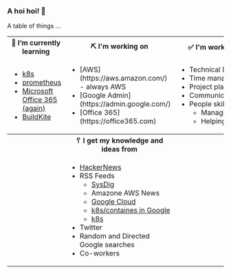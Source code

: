 ### A hoi hoi! 👋

A table of things ...

<table>
    <tr>
        <th>🌱 I’m currently learning</th>
        <th>⛏ I'm working on</th>
        <th>✅ I'm working to improve on</th>
    </tr>
    <tr>
        <td>
            <ul>
                <li><a href="https://kubernetes.io/">k8s</a></li>
                <li><a href="https://prometheus.io/">prometheus</a></li>
                <li><a href="https://office365.com">Microsoft Office 365 (again)</a></li>
                <li><a href="https://buildkite.com">BuildKite</a></li>
            </ul>
        </td>
        <td>
            <ul>
                <li>[AWS](https://aws.amazon.com/) - always AWS</li>
                <li>[Google Admin](https://admin.google.com/)</li>
                <li>[Office 365](https://office365.com)</li>
            </ul>
        </td>
        <td>
            <ul>
                <li>Technical Documentation</li>
                <li>Time management</li>
                <li>Project planning</li
                ><li>Communication</li>
                <li>People skills<ul>
                <li>Managing</li>
                <li>Helping/mentoring/coaching</li>
            </ul>
        </td>
    </tr>
    <tr>
        <th>&nbsp;</th>
        <th>␦ I get my knowledge and ideas from</th>
        <th>&nbsp;</th>
    </tr>
    <tr>
        <td>&nbsp;</td>
        <td>
            <ul>
                <li><a href="https://news.ycombinator.com/">HackerNews</a></li>
                <li>
                    RSS Feeds
                    <ul>
                        <li><a href="http://fetchrss.com/rss/5b4e9e358a93f8cc058b4567960404014.xml">SysDig</a></li>
                        <li><a href="https://aws.amazon.com/new/feed/"></a>Amazone AWS News</li>
                        <li><a href="https://cloudblog.withgoogle.com/rss/">Google Cloud</a></li>
                        <li><a href="https://cloudblog.withgoogle.com/products/containers-kubernetes/rss/">k8s/containes in Google</a></li>
                        <li><a href="https://kubernetes.io/feed.xml">k8s</a></li>
                    </ul>
                </li>
                <li>Twitter</li>
                <li>Random and Directed Google searches</li>
                <li>Co-workers</li>
            </ul>
        </td>
        <td>&nbsp;</td>
    </tr>
</table>
<!--
**pgmac/pgmac** is a ✨ _special_ ✨ repository because its `README.md` (this file) appears on your GitHub profile.

Here are some ideas to get you started:

- 😄 Pronouns: me/us
- 👯 I’m looking to collaborate on ...
- 🤔 I’m looking for help with ...
- 💬 Ask me about ...
- 📫 How to reach me: ...
- ⚡ Fun fact: ...
-->

### Articles I've added to my [GetPocket](https://getpocket.com/) list

* [Multi-User Dungeons (MUDs): What Are They? And How to Play](https://medium.com/@williamson.f93/multi-user-dungeons-muds-what-are-they-and-how-to-play-af3ec0f29f4a)
* [Rich](https://github.com/willmcgugan/rich)
* [The worst of the two worlds: Excel meets Outlook](https://adepts.of0x.cc/VBA-Outlook/)
* [Calvin & Hobbes Search Engine : by Bing](http://michaelyingling.com/random/calvin_and_hobbes/)
* [NetworkPolicy Editor: Create, Visualize, and Share Kubernetes NetworkPolicies](https://cilium.io/blog/2021/02/10/network-policy-editor)
* [helloSystem is a FreeBSD Distro Modelled after Mac OS X (Off Topic)](https://www.omgubuntu.co.uk/2021/02/hello-system-freebsd-os)
* [Filmulator version 0.11.0](https://filmulator.org/v0-11-0/)
* [Open Collective](https://opencollective.com/open-web-docs/updates/introducing-open-web-docs)
* [See Open MCT in Action](https://nasa.github.io/openmct)
* [Why I Still Use RSS](https://atthis.link/blog/2021/rss.html)

### My Blog Posts

* [Windows Server Virtual Interface with a configured VLAN with a custom MAC](https://pgmac.net.au/technology/2019/12/23/windows-vlan.html)
* [The Source](https://pgmac.net.au/technology/2019/02/25/the-source.html)
* [AWS Internet access from a Private subnet](https://pgmac.net.au/technology/2018/09/03/aws-internet-private-subnets.html)
* [Quick SSL/TLS certificate check](https://pgmac.net.au/technology/2018/04/09/ssl-tls-check.html)
* [Think Feel Love Believe](https://pgmac.net.au/family/2017/11/03/think-feel-love-believe.html)
* [How-To extend a Logical Volume using LVM on Linux](https://pgmac.net.au/technology/2017/11/02/lmv-extend.html)
* [Manual cert-bot renewals for certificates hosted on a Sophos UTM](https://pgmac.net.au/technology/2017/08/30/cert-bot-renewal-sophos-utm.html)
* [The hiccup cure](https://pgmac.net.au/no%20laughing%20matter/2017/05/28/the-hiccup-cure.html)
* [JVC Everio MOD files to MPG](https://pgmac.net.au/technology/2015/03/18/jvc-everio-mod-to-mpg.html)
* [Samba 4.1.14 upgrade problem](https://pgmac.net.au/technology/2014/12/07/samba-4.1.14-upgrade-problem.html)

### Things I'm star-ing

* [cosmopolitan](https://github.com/jart/cosmopolitan)
  fast portable static native textmode containers
* [ghostwriter](https://github.com/wereturtle/ghostwriter)
  ghostwriter is a cross-platform, aesthetic, distraction-free Markdown editor.
* [3mux](https://github.com/aaronjanse/3mux)
  Terminal multiplexer inspired by i3
* [rich](https://github.com/willmcgugan/rich)
  Rich is a Python library for rich text and beautiful formatting in the terminal.
* [Sourcetrail](https://github.com/CoatiSoftware/Sourcetrail)
  Sourcetrail - free and open-source interactive source explorer
* [Kubernetes_Security_Specialist_Study_Guide](https://github.com/stackrox/Kubernetes_Security_Specialist_Study_Guide)
  None
* [security-profiles-operator](https://github.com/kubernetes-sigs/security-profiles-operator)
  The Kubernetes Security Profiles Operator
* [launch](https://github.com/system76/launch)
  System76 Launch Configurable Keyboard
* [Microsoft365DSC](https://github.com/microsoft/Microsoft365DSC)
  Manages, configures, extracts and monitors Microsoft 365 tenant configurations
* [kubenurse](https://github.com/postfinance/kubenurse)
  Kubernetes network monitoring
* [soldat](https://github.com/Soldat/soldat)
  Soldat is a unique 2D (side-view) multiplayer action game
